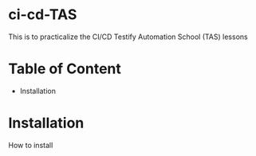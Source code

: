 # ci-cd-TAS
This is to practicalize the CI/CD Testify Automation School (TAS) lessons

# Table of Content

- Installation

# Installation

How to install